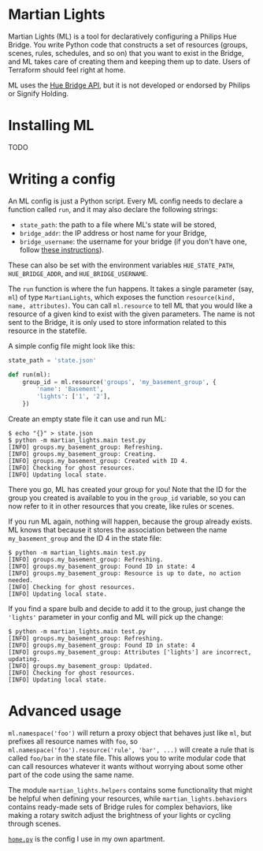 # Martian Lights

Martian Lights (ML) is a tool for declaratively configuring a Philips Hue Bridge. You write Python code that constructs a set of resources (groups, scenes, rules, schedules, and so on) that you want to exist in the Bridge, and ML takes care of creating them and keeping them up to date. Users of Terraform should feel right at home.

ML uses the [Hue Bridge API](https://developers.meethue.com/), but it is not developed or endorsed by Philips or Signify Holding.

# Installing ML

TODO

# Writing a config

An ML config is just a Python script. Every ML config needs to declare a function called `run`, and it may also declare the following strings:

- `state_path`: the path to a file where ML's state will be stored,
- `bridge_addr`: the IP address or host name for your Bridge,
- `bridge_username`: the username for your bridge (if you don't have one, follow [these instructions](https://developers.meethue.com/develop/get-started-2/)).

These can also be set with the environment variables `HUE_STATE_PATH`, `HUE_BRIDGE_ADDR`, and `HUE_BRIDGE_USERNAME`.

The `run` function is where the fun happens. It takes a single parameter (say, `ml`) of type `MartianLights`, which exposes the function `resource(kind, name, attributes)`. You can call `ml.resource` to tell ML that you would like a resource of a given kind to exist with the given parameters. The name is not sent to the Bridge, it is only used to store information related to this resource in the statefile.

A simple config file might look like this:

```python
state_path = 'state.json'

def run(ml):
	group_id = ml.resource('groups', 'my_basement_group', {
		'name': 'Basement',
		'lights': ['1', '2'],
	})
```

Create an empty state file it can use and run ML:

```
$ echo "{}" > state.json
$ python -m martian_lights.main test.py
[INFO] groups.my_basement_group: Refreshing.
[INFO] groups.my_basement_group: Creating.
[INFO] groups.my_basement_group: Created with ID 4.
[INFO] Checking for ghost resources.
[INFO] Updating local state.
```

There you go, ML has created your group for you! Note that the ID for the group you created is available to you in the `group_id` variable, so you can now refer to it in other resources that you create, like rules or scenes.

If you run ML again, nothing will happen, because the group already exists. ML knows that because it stores the association between the name `my_basement_group` and the ID 4 in the state file:

```
$ python -m martian_lights.main test.py
[INFO] groups.my_basement_group: Refreshing.
[INFO] groups.my_basement_group: Found ID in state: 4
[INFO] groups.my_basement_group: Resource is up to date, no action needed.
[INFO] Checking for ghost resources.
[INFO] Updating local state.
```

If you find a spare bulb and decide to add it to the group, just change the `'lights'` parameter in your config and ML will pick up the change:

```
$ python -m martian_lights.main test.py
[INFO] groups.my_basement_group: Refreshing.
[INFO] groups.my_basement_group: Found ID in state: 4
[INFO] groups.my_basement_group: Attributes ['lights'] are incorrect, updating.
[INFO] groups.my_basement_group: Updated.
[INFO] Checking for ghost resources.
[INFO] Updating local state.
```

# Advanced usage

`ml.namespace('foo')` will return a proxy object that behaves just like `ml`, but prefixes all resource names with `foo`, so `ml.namespace('foo').resource('rule', 'bar', ...)` will create a rule that is called `foo/bar` in the state file. This allows you to write modular code that can call resources whatever it wants without worrying about some other part of the code using the same name.

The module `martian_lights.helpers` contains some functionality that might be helpful when defining your resources, while `martian_lights.behaviors` contains ready-made sets of Bridge rules for complex behaviors, like making a rotary switch adjust the brightness of your lights or cycling through scenes.

[`home.py`](./home.py) is the config I use in my own apartment.
